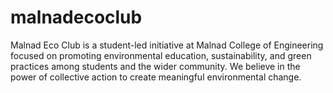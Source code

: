 # malnadecoclub
Malnad Eco Club is a student-led initiative at Malnad College of Engineering focused on promoting environmental education, sustainability, and green practices among students and the wider community. We believe in the power of collective action to create meaningful environmental change.
